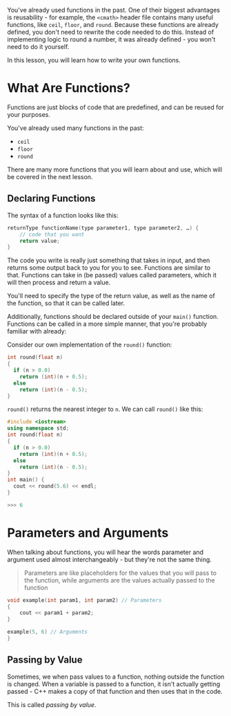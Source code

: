 You've already used functions in the past. One of their biggest advantages is reusability - for example, the `<cmath>` header file contains many useful functions, like `ceil`, `floor`, and `round`. Because these functions are already defined, you don't need to rewrite the code needed to do this. Instead of implementing logic to round a number, it was already defined - you won't need to do it yourself.

In this lesson, you will learn how to write your own functions. 

# What Are Functions?

Functions are just blocks of code that are predefined, and can be reused for your purposes. 

You've already used many functions in the past: 
- `ceil`
- `floor`
- `round`

There are many more functions that you will learn about and use, which will be covered in the next lesson.

## Declaring Functions

The syntax of a function looks like this:
```cpp
returnType functionName(type parameter1, type parameter2, …) {
	// code that you want 
	return value;
}
```
The code you write is really just something that takes in input, and then returns some output back to you for you to see. Functions are similar to that. 
Functions can take in (be passed) values called parameters, which it will then process and return a value. 

You'll need to specify the type of the return value, as well as the name of the function, so that it can be called later. 

Additionally, functions should be declared outside of your `main()` function. 
Functions can be called in a more simple manner, that you're probably familiar with already:

Consider our own implementation of the `round()` function:

```cpp
int round(float n)
{
  if (n > 0.0)
    return (int)(n + 0.5);
  else
    return (int)(n - 0.5);
}
```
`round()` returns the nearest integer to `n`. 
We can call `round()` like this:
```cpp
#include <iostream>
using namespace std;
int round(float n)
{
  if (n > 0.0)
    return (int)(n + 0.5);
  else
    return (int)(n - 0.5);
}
int main() {
  cout << round(5.6) << endl;
}

>>> 6
```

# Parameters and Arguments

When talking about functions, you will hear the words parameter and argument used almost interchangeably - but they're not the same thing. 
> Parameters are like placeholders for the values that you will pass to the function, while arguments are the values actually passed to the function
```cpp
void example(int param1, int param2) // Parameters
{
	cout << param1 + param2;
}

example(5, 6) // Arguments
}
```

## Passing by Value

Sometimes, we when pass values to a function, nothing outside the function is changed. When a variable is passed to a function, it isn't actually getting passed - C++ makes a copy of that function and then uses that in the code. 

This is called _passing by value_.

